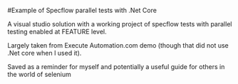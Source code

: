 #Example of Specflow parallel tests with .Net Core

A visual studio solution with a working project of specflow tests with parallel testing
enabled at FEATURE level.

Largely taken from Execute Automation.com demo (though that did not use .Net core when I used it).

Saved as a reminder for myself and potentially a useful guide for others in the world of selenium